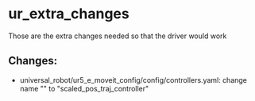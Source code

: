 # ur_extra_changes
Those are the extra changes needed so that the driver would work

## Changes:

- universal_robot/ur5_e_moveit_config/config/controllers.yaml: change name "" to "scaled_pos_traj_controller"

